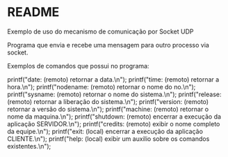 # README
Exemplo de uso do mecanismo de comunicação por Socket UDP 

Programa que envia e recebe uma mensagem para outro processo via socket.

Exemplos de comandos que possui no programa:

  printf("date:     (remoto) retornar a data.\n");
	printf("time:     (remoto) retornar a hora.\n");
	printf("nodename: (remoto) retornar o nome do no.\n");
	printf("sysname:  (remoto) retornar o nome do sistema.\n");
	printf("release:  (remoto) retornar a liberação do sistema.\n");
	printf("version:  (remoto) retornar a versão do sistema.\n");
	printf("machine:  (remoto) retornar o nome da maquina.\n");
	printf("shutdown: (remoto) encerrar a execução da aplicação SERVIDOR.\n");
	printf("credits:  (remoto) exibir o nome completo da equipe.\n");
	printf("exit:     (local)  encerrar a execução da aplicação CLIENTE.\n");
	printf("help:     (local)  exibir um auxilio sobre os comandos existentes.\n");
	
